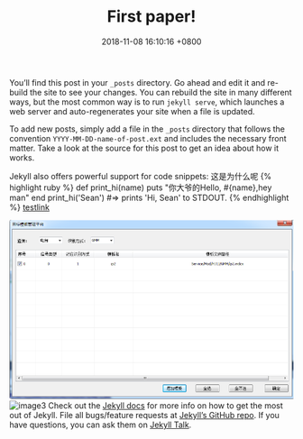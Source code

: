 ﻿---
layout: post
title:  "First paper!"
date:   2018-11-08 16:10:16 +0800
categories: paper
---
You’ll find this post in your `_posts` directory. Go ahead and edit it and re-build the site to see your changes. You can rebuild the site in many different ways, but the most common way is to run `jekyll serve`, which launches a web server and auto-regenerates your site when a file is updated.

To add new posts, simply add a file in the `_posts` directory that follows the convention `YYYY-MM-DD-name-of-post.ext` and includes the necessary front matter. Take a look at the source for this post to get an idea about how it works.

Jekyll also offers powerful support for code snippets:
这是为什么呢
{% highlight ruby %}
def print_hi(name)
  puts "你大爷的Hello, #{name},hey man"
end
print_hi('Sean')
#=> prints 'Hi, Sean' to STDOUT.
{% endhighlight %}
[testlink](http://baidu.com)

![image2](https://github.com/GangsongDing/GangsongDing.github.io/blob/master/assets/images/testpic.PNG)
![image3](../../../assets/images/testpic.PNG)
Check out the [Jekyll docs][jekyll-docs] for more info on how to get the most out of Jekyll. File all bugs/feature requests at [Jekyll’s GitHub repo][jekyll-gh]. If you have questions, you can ask them on [Jekyll Talk][jekyll-talk].

[jekyll-docs]: https://jekyllrb.com/docs/home
[jekyll-gh]:   https://github.com/jekyll/jekyll
[jekyll-talk]: https://talk.jekyllrb.com/
